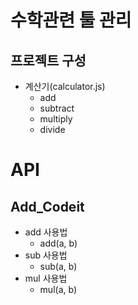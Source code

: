 # 수학관련 툴 관리
## 프로젝트 구성
* 계산기(calculator.js)
  - add
  - subtract
  - multiply
  - divide

# API
## Add_Codeit
* add 사용법
  - add(a, b)
* sub 사용법
  - sub(a, b)
* mul 사용법
  - mul(a, b)
